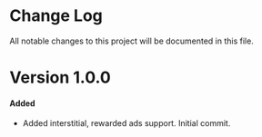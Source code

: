 # Change Log
All notable changes to this project will be documented in this file.

# Version 1.0.0

#### Added
* Added interstitial, rewarded ads support. Initial commit.
